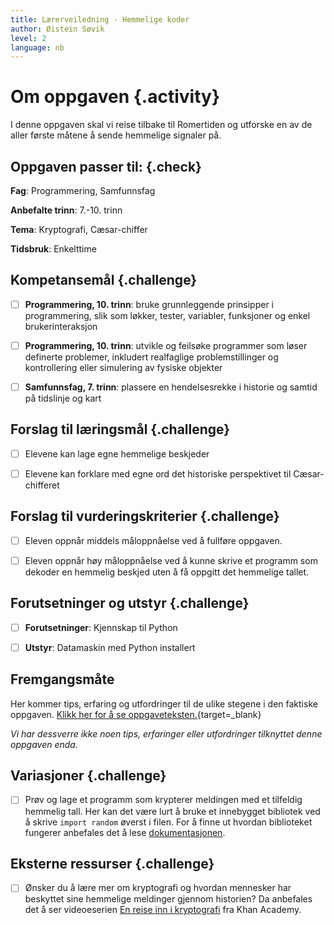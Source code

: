 ```yaml
---
title: Lærerveiledning - Hemmelige koder
author: Øistein Søvik
level: 2
language: nb
---
```



# Om oppgaven {.activity}

I denne oppgaven skal vi reise tilbake til Romertiden og utforske en av de aller
første måtene å sende hemmelige signaler på.

## Oppgaven passer til: {.check}

 __Fag__: Programmering, Samfunnsfag

 __Anbefalte trinn__: 7.-10. trinn

 __Tema__: Kryptografi, Cæsar-chiffer

 __Tidsbruk__: Enkelttime

## Kompetansemål {.challenge}

 - [ ] __Programmering, 10. trinn__: bruke grunnleggende prinsipper i
       programmering, slik som løkker, tester, variabler, funksjoner og enkel
       brukerinteraksjon

 - [ ] __Programmering, 10. trinn__: utvikle og feilsøke programmer som løser
       definerte problemer, inkludert realfaglige problemstillinger og
       kontrollering eller simulering av fysiske objekter

 - [ ] __Samfunnsfag, 7. trinn__: plassere en hendelsesrekke i historie og
       samtid på tidslinje og kart

## Forslag til læringsmål {.challenge}

 - [ ] Elevene kan lage egne hemmelige beskjeder

 - [ ] Elevene kan forklare med egne ord det historiske perspektivet til
       Cæsar-chifferet

## Forslag til vurderingskriterier {.challenge}

 - [ ] Eleven oppnår middels måloppnåelse ved å fullføre oppgaven.

 - [ ] Eleven oppnår høy måloppnåelse ved å kunne skrive et programm som dekoder
       en hemmelig beskjed uten å få oppgitt det hemmelige tallet.

## Forutsetninger og utstyr {.challenge}

 - [ ]  __Forutsetninger__: Kjennskap til Python

 - [ ]  __Utstyr__: Datamaskin med Python installert

## Fremgangsmåte

 Her kommer tips, erfaring og utfordringer til de ulike stegene i den faktiske
 oppgaven. [Klikk her for å se
 oppgaveteksten.](../hemmelige_koder/hemmelige_koder.html){target=_blank}

 _Vi har dessverre ikke noen tips, erfaringer eller utfordringer tilknyttet
 denne oppgaven enda._

## Variasjoner {.challenge}

 - [ ] Prøv og lage et programm som krypterer meldingen med et tilfeldig
       hemmelig tall. Her kan det være lurt å bruke et innebygget bibliotek ved
       å skrive `import random` øverst i filen. For å finne ut hvordan
       biblioteket fungerer anbefales det å lese
       [dokumentasjonen](https://docs.python.org/3/library/random.html).

## Eksterne ressurser {.challenge}

 - [ ] Ønsker du å lære mer om kryptografi og hvordan mennesker har beskyttet
       sine hemmelige meldinger gjennom historien? Da anbefales det å ser
       videoeserien [En reise inn i
       kryptografi](https://nb.khanacademy.org/computing/computer-science/cryptography)
       fra Khan Academy.

